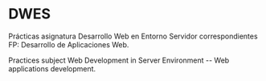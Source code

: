 # DWES
Prácticas asignatura Desarrollo Web en Entorno Servidor correspondientes FP: Desarrollo de Aplicaciones Web.

Practices subject Web Development in Server Environment -- Web applications development.
